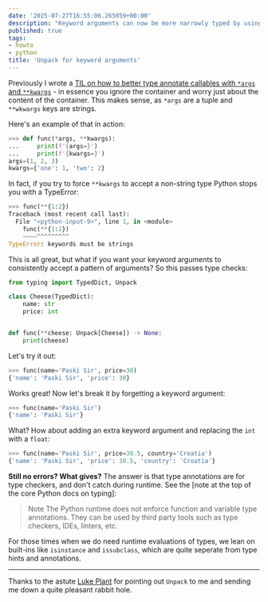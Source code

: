 ```yaml
---
date: '2025-07-27T16:55:06.265059+00:00'
description: "Keyword arguments can now be more narrowly typed by using typing.Unpack and typing.TypeDict."
published: true
tags:
- howto
- python
title: 'Unpack for keyword arguments'
---
```


Previously I wrote a [TIL on how to better type annotate callables with `*args` and `**kwargs`](https://daniel.feldroy.com/posts/til-2025-07-how-to-type-args-and-kwargs) - in essence you ignore the container and worry just about the content of the container. This makes sense, as `*args` are a tuple and `**wkwargs` keys are strings.

Here's an example of that in action:

```python
>>> def func(*args, **kwargs):
...     print(f'{args=}')
...     print(f'{kwargs=}')
args=(1, 2, 3)
kwargs={'one': 1, 'two': 2}
```

In fact, if you try to force `**kwargs` to accept a non-string type Python stops you with a TypeError:

```python
>>> func(**{1:2})
Traceback (most recent call last):
  File "<python-input-9>", line 1, in <module>
    func(**{1:2})
    ~~~~^^^^^^^^^
TypeError: keywords must be strings
```

This is all great, but what if you want your keyword arguments to consistently accept a pattern of arguments? So this passes type checks:

```python
from typing import TypedDict, Unpack

class Cheese(TypedDict):
    name: str
    price: int


def func(**cheese: Unpack[Cheese]) -> None:
    print(cheese)
```

Let's try it out:

```python
>>> func(name='Paski Sir', price=30)
{'name': 'Paski Sir', 'price': 30}
```

Works great! Now let's break it by forgetting a keyword argument:

```python
>>> func(name='Paski Sir')
{'name': 'Paski Sir'}
```

What? How about adding an extra keyword argument and replacing the `int` with a `float`:

```python
>>> func(name='Paski Sir', price=30.5, country='Croatia')
{'name': 'Paski Sir', 'price': 30.5, 'country': 'Croatia'}
```

**Still no errors? What gives?** The answer is that type annotations are for type checkers, and don't catch during runtime. See the [note at the top of the core Python docs on typing]:

> Note The Python runtime does not enforce function and variable type annotations. They can be used by third party tools such as type checkers, IDEs, linters, etc.

For those times when we do need runtime evaluations of types, we lean on built-ins like `isinstance` and `issubclass`, which are quite seperate from type hints and annotations.

---

Thanks to the astute [Luke Plant](https://lukeplant.me.uk/) for pointing out `Unpack` to me and sending me down a quite pleasant rabbit hole. 